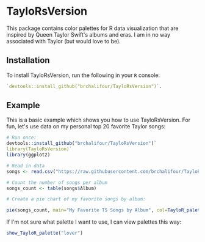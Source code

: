 
# TayloRsVersion

<!-- badges: start -->
<!-- badges: end -->

This package contains color palettes for R data visualization that are inspired by Queen Taylor Swift's albums and eras. I am in no way associated with Taylor (but would love to be).

## Installation

To install TayloRsVersion, run the following in your `R` console:

``` r
`devtools::install_github("brchalifour/TayloRsVersion")`.
```

## Example

This is a basic example which shows you how to use TayloRsVersion. For fun, let's use data on my personal top 20 favorite Taylor songs:

``` r
# Run once: 
devtools::install_github("brchalifour/TayloRsVersion")`
library(TayloRsVersion)`
library(ggplot2)

# Read in data
songs <- read.csv("https://raw.githubusercontent.com/brchalifour/TayloRsVersion/master/TS_data.csv")

# Count the number of songs per album
songs_count <- table(songs$Album)

# Create a pie chart of my favorite songs by album:

pie(songs_count, main="My Favorite TS Songs by Album", col=TayloR_palette("midnights2"))

```

If I'm not sure what palette I want to use, I can view palettes this way:

``` r
show_TayloR_palette("lover")
```

